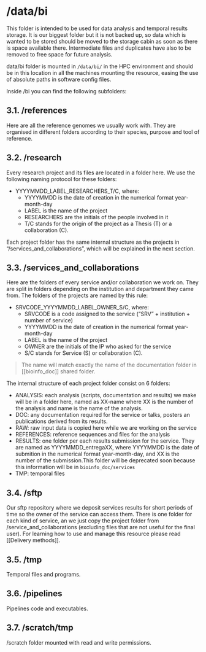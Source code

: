 # /data/bi

This folder is intended to be used for data analysis and temporal results storage. It is our biggest folder but it is not backed up, so data which is wanted to be stored should be moved to the storage cabin as soon as there is space available there. Intermediate files and duplicates have also to be removed to free space for future analysis.

data/bi folder is mounted in ```/data/bi/``` in the HPC environment and should be in this location in all the machines mounting the resource, easing the use of absolute paths in software config files.

Inside /bi you can find the following subfolders:

## 3.1. /references

Here are all the reference genomes we usually work with.  They are organised in different folders according to their species, purpose and tool of reference.

## 3.2. /research

Every research project and its files are located in a folder here. We use the following naming protocol for these folders:

- YYYYMMDD_LABEL_RESEARCHERS_T/C, where:
  - YYYYMMDD is the date of creation in the numerical format year-month-day
  - LABEL is the name of the project
  - RESEARCHERS are the initials of the people involved in it
  - T/C stands for the origin of the project as a Thesis (T) or a collaboration (C).

Each project folder has the same internal structure as the projects in “/services_and_collaborations”, which will be explained in the next section.

## 3.3. /services_and_collaborations

Here are the folders of every service and/or collaboration we work on. They are split in folders depending on the institution and department they came from. The folders of the projects are named by this rule:

- SRVCODE_YYYYMMDD_LABEL_OWNER_S/C, where:
  - SRVCODE is a code assigned to the service (“SRV” + institution + number of service)
  - YYYYMMDD is the date of creation in the numerical format year-month-day
  - LABEL is the name of the project
  - OWNER are the initials of the IP who asked for the service
  - S/C stands for  Service (S) or collaboration (C).

> The name will match exactly the name of the documentation folder in [[bioinfo_doc]] shared folder.

The internal structure of each project folder  consist on 6 folders:

- ANALYSIS: each analysis (scripts, documentation and results) we make will be in a folder here, named as XX-name where XX is the number of the analysis and name is the name of the analysis.
- DOC: any documentation required for the service or talks, posters an publications derived from its results.
- RAW: raw input data is copied here while we are working on the service
- REFERENCES: reference sequences and files for the analysis
- RESULTS: one folder per each results submission for the service. They are named as YYYYMMDD_entregaXX, where YYYYMMDD is the date of submition in the numerical format year-month-day, and XX is the number of the submission.This folder will be deprecated soon because this information will be in ```bioinfo_doc/services```
- TMP: temporal files

## 3.4. /sftp

Our sftp repository where we deposit services results for short periods of time so the owner of the service can access them. There is one folder for each kind of service, an we just copy the project folder from /service_and_collaborations (excluding files that are not useful for the final user). For learning how to use and manage this resource please read [[Delivery methods]].

## 3.5. /tmp

Temporal files and programs.

## 3.6. /pipelines

Pipelines code and executables.

## 3.7. /scratch/tmp

/scratch folder mounted with read and write permissions.
